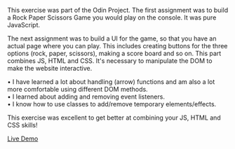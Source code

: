 This exercise was part of the Odin Project. The first assignment was to build a Rock Paper Scissors Game you would play on the console. It was pure JavaScript.

The next assignment was to build a UI for the game, so that you have an actual page where you can play. This includes creating buttons for the three options (rock, paper, scissors), making a score board and so on. This part combines JS, HTML and CSS. It's necessary to manipulate the DOM to make the website interactive.

• I have learned a lot about handling (arrow) functions and am also a lot more comfortable using different DOM methods.  
• I learned about adding and removing event listeners.  
• I know how to use classes to add/remove temporary elements/effects.

This exercise was excellent to get better at combining your JS, HTML and CSS skills!

[Live Demo](https://bayoura.github.io/rock-paper-scissors/)
